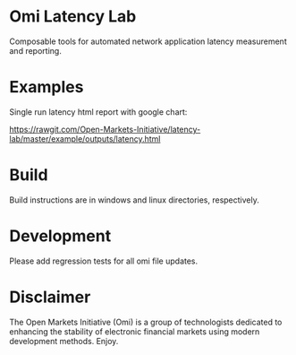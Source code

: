 # Omi Latency Lab
Composable tools for automated network application latency measurement and reporting.

# Examples

Single run latency html report with google chart:

https://rawgit.com/Open-Markets-Initiative/latency-lab/master/example/outputs/latency.html

# Build
Build instructions are in windows and linux directories, respectively. 

# Development
Please add regression tests for all omi file updates.  

# Disclaimer

The Open Markets Initiative (Omi) is a group of technologists dedicated to enhancing the stability of electronic financial markets using modern development methods. Enjoy.
